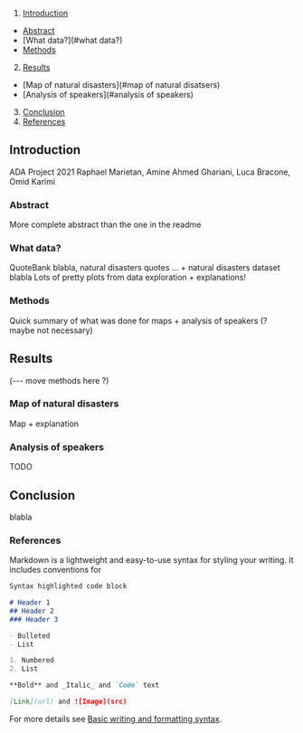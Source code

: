 1. [Introduction](#introduction)
  - [Abstract](#abstract)
  - [What data?](#what data?)
  - [Methods](#methods)

2. [Results](#results)
  - [Map of natural disasters](#map of natural disatsers)
  - [Analysis of speakers](#analysis of speakers)
3. [Conclusion](#conclusion)
4. [References](#references)


## Introduction
ADA Project 2021
Raphael Marietan, Amine Ahmed Ghariani, Luca Bracone, Omid Karimi

### Abstract 
More complete abstract than the one in the readme

### What data?
QuoteBank blabla, natural disasters quotes ... + natural disasters dataset blabla 
Lots of pretty plots from data exploration + explanations!

### Methods
Quick summary of what was done for maps + analysis of speakers (? maybe not necessary)

## Results
(--- move methods here ?)

### Map of natural disasters
Map + explanation 

### Analysis of speakers
TODO

## Conclusion
blabla

### References

Markdown is a lightweight and easy-to-use syntax for styling your writing. It includes conventions for

```markdown
Syntax highlighted code block

# Header 1
## Header 2
### Header 3

- Bulleted
- List

1. Numbered
2. List

**Bold** and _Italic_ and `Code` text

[Link](url) and ![Image](src)
```

For more details see [Basic writing and formatting syntax](https://docs.github.com/en/github/writing-on-github/getting-started-with-writing-and-formatting-on-github/basic-writing-and-formatting-syntax).
